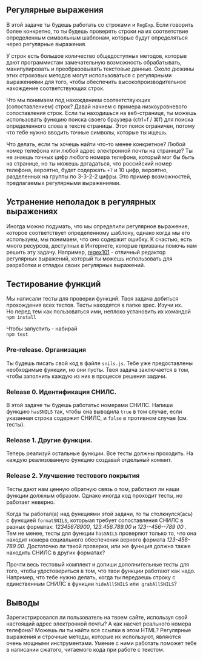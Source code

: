 ## Регулярные выражения

В этой задаче ты будешь работать со строками и `RegExp`. Если говорить более конкретно, то ты будешь проверять строки на их соответствие определенным символьным шаблонам, которые будут определяться через регулярные выражения.

У строк есть большое количество общедоступных методов, которые дают программистам замечательную возможность обрабатывать, манипулировать и преобразовывать текстовые данные. Около дюжины этих строковых методов могут использоваться с регулярными выражениями для того, чтобы обеспечить высокопроизводительное нахождение соответствующих строк.

Что мы понимаем под нахождением соответствующих (сопоставлением) строк? Давай начнем с примера низкоуровневого сопоставления строк. Если ты находишься на веб-странице, ты можешь использовать функцию поиска своего браузера (ctrl+f / ⌘f) для поиска определенного слова в тексте страницы. Этот поиск ограничен, потому что тебе нужно вводить точные символы, которые ты ищешь.

Что делать, если ты хочешь найти что-то менее конкретное? Любой номер телефона или любой адрес электронной почты на странице? Ты не знаешь точных цифр любого номера телефона, который мог бы быть на странице, но ты можешь догадаться, что российский номер телефона, вероятно, будет содержать `+7` и 10 цифр, вероятно, разделенных на группы по 3-3-2-2 цифры. Это пример возможностей, предлагаемых регулярными выражениями.

## Устранение неполадок в регулярных выражениях

Иногда можно подумать, что мы определили регулярное выражение, которое соответствует определенному шаблону, однако когда мы его используем, мы понимаем, что оно содержит ошибку. К счастью, есть много ресурсов, доступных в Интернете, которые призваны помочь нам решить эту задачу. Например, [regex101](https://regex101.com/) - отличный редактор регулярных выражений, который ты можешь использовать для разработки и отладки своих регулярных выражений.

## Тестирование функций

Мы написали тесты для проверки функций. Твоя задача добиться прохождения всех тестов. Тесты находятся в папке spec. Изучи их.  
Но перед тем как пользоваться ими, неплохо установить их командой  
`npm install`

Чтобы запустить - набирай  
`npm test`

### Pre-release. Организация

Ты будешь писать свой код в файле `snils.js`. Тебе уже предоставлены необходимые функции, но они пусты. Твоя задача заключается в том, чтобы заполнить каждую из них в процессе решения задачи.

### Release 0. Идентификация СНИЛС.

В этой задаче ты будешь работатьс номерами СНИЛС. Напиши функцию `hasSNILS` так, чтобы она выводила `true` в том случае, если указанная строка содержит СНИЛС, и `false` в противном случае (см. тесты).

### Release 1. Другие функции.

Теперь реализуй остальные функции. Все тесты должны проходить.
На каждую реализованную функцию создавай отдельный коммит.

### Release 2. Улучшение тестового покрытия

Тесты дают нам ценную обратную связь о том, работают ли наши функции должным образом. Однако иногда код проходит тесты, но работает неверно.

Когда ты работал(а) над функциями этой задачи, то ты столкнулся(ась) с функцией `formatSNILS`, которыая требует сопоставления СНИЛС в разных форматах: *12345678900*, *123.456.789.00* и *123--456--789 00* . Тем не менее, тесты для функции `hasSNILS` проверяют только то, что она находит номера социального обеспечения верного формата *123-456-789 00*. Достаточно ли такой проверки, или же функция должна также находить СНИЛС в других форматах?

Прочти весь тестовый комплект и допиши дополнительные тесты для того, чтобы удостовериться в том, что твои функции работают как надо. Например, что тебе нужно делать, когда ты передаешь строку с единственным СНИЛС в функции `hideAllSNILS` или` grabAllSNILS`?

## Выводы

Зарегистрировался ли пользователь на твоем сайте, используя свой настоящий адрес электронной почты? А как насчет реального номера телефона? Можешь ли ты найти все ссылки в этом HTML? Регулярные выражения и строчные методы, которые их используют, являются очень мощными инструментами. Умение с ними работать поможет тебе в написании сжатого, читаемого кода при работе с текстом.
